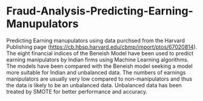 # Fraud-Analysis-Predicting-Earning-Manupulators
Predicting Earning manupulators using data purchsed from the Harvard Publishing page (https://cb.hbsp.harvard.edu/cbmp/import/ptos/67020814). The eight financial indices of the Beneish Model have been used to predict earning manipulators by Indian firms using Machine Learning algorithms. The models have been compared with the Beneish model seeking a model more suitable for Indian and unbalanced data. The numbers of earnings manipulators are usually very low compared to non-manipulators and thus the data is likely to be an unbalanced data. Unbalanced data has been treated by SMOTE for better performance and accuracy. 
